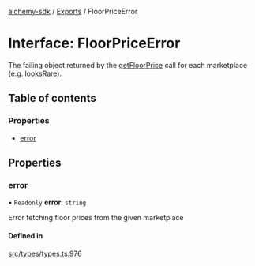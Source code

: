 [alchemy-sdk](../README.md) / [Exports](../modules.md) / FloorPriceError

# Interface: FloorPriceError

The failing object returned by the [getFloorPrice](../classes/NftNamespace.md#getfloorprice) call for each
marketplace (e.g. looksRare).

## Table of contents

### Properties

- [error](FloorPriceError.md#error)

## Properties

### error

• `Readonly` **error**: `string`

Error fetching floor prices from the given marketplace

#### Defined in

[src/types/types.ts:976](https://github.com/alchemyplatform/alchemy-sdk-js/blob/46e9716/src/types/types.ts#L976)
